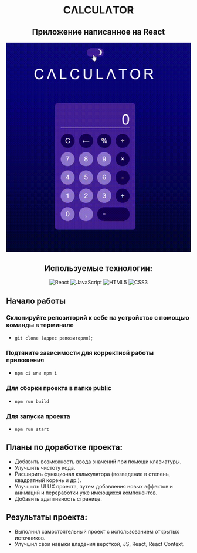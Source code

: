 <h1 align='center'>CΛLCULΛTOR</h1>
<h2 align='center'>Приложение написанное на React</h2> 

<div align='center'>
  <img src='./src/images/calc.gif' alt='Промо' />
</div>

<div align='center'>

<h2>Используемые технологии:</h2>

![React](https://img.shields.io/badge/react-%2320232a.svg?style=for-the-badge&logo=react&logoColor=%2361DAFB)
![JavaScript](https://img.shields.io/badge/javascript-%23323330.svg?style=for-the-badge&logo=javascript&logoColor=%23F7DF1E)
![HTML5](https://img.shields.io/badge/html5-%23E34F26.svg?style=for-the-badge&logo=html5&logoColor=white)
![CSS3](https://img.shields.io/badge/css3-%231572B6.svg?style=for-the-badge&logo=css3&logoColor=white)
 
</div>

## Начало работы
### Склонируйте репозиторий к себе на устройство с помощью команды в терминале
* `git clone (адрес репозитория)`;
### Подтяните зависимости для корректной работы приложения
* `npm ci или npm i`
### Для сборки проекта в папке public 
* `npm run build`
### Для запуска проекта 
* `npm run start`

<h2>Планы по доработке проекта:</h2>
<ul>
  <li>Добавить возможность ввода значений при помощи клавиатуры.</li>
  <li>Улучшить чистоту кода.</li>
  <li>Расширить функционал калькулятора (возведение в степень, квадратный корень и др.).</li>
  <li>Улучшить UI UX проекта, путем добавления новых эффектов и анимаций и переработки уже имеющихся компонентов.</li>
  <li>Добавить адаптивность странице.</li>
</ul>

<h2>Результаты проекта:</h2>
<ul>
  <li>Выполнил самостоятельный проект с использованием открытых источников.</li>
  <li>Улучшил свои навыки владения версткой, JS, React, React Context.</li>
</ul>
